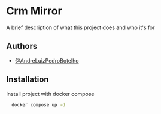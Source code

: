 
# Crm Mirror

A brief description of what this project does and who it's for


## Authors

- [@AndreLuizPedroBotelho](https://www.github.com/AndreLuizPedroBotelho)


## Installation

Install project with docker compose

```bash
  docker compose up -d
```
    